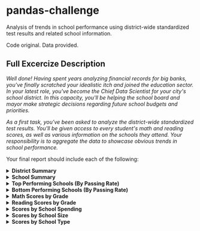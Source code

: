# pandas-challenge

Analysis of trends in school performance using district-wide standardized test results and related school information.

Code original. Data provided.

## Full Excercize Description

<i>Well done! Having spent years analyzing financial records for big banks, you've finally scratched your idealistic itch and joined the education sector. In your latest role, you've become the Chief Data Scientist for your city's school district. In this capacity, you'll be helping the school board and mayor make strategic decisions regarding future school budgets and priorities.

As a first task, you've been asked to analyze the district-wide standardized test results. You'll be given access to every student's math and reading scores, as well as various information on the schools they attend. Your responsibility is to aggregate the data to showcase obvious trends in school performance.</i>

Your final report should include each of the following:

<details>
  <summary><b>District Summary</b></summary>

Create a <b>high level snapshot (in table form) of the district's key metrics </b>, including:

  - Total Schools
  - Total Students
  - Total Budget
  - Average Math Score
  - Average Reading Score
  - % Passing Math
  - % Passing Reading
  - Overall Passing Rate (Average of the above two)
</details>

<details>
  <summary><b>School Summary</b></summary>

Create an overview table that summarizes key metrics about <b>each school</b>, including:

  - School Name
  - School Type
  - Total Students
  - Total School Budget
  - Per Student Budget
  - Average Math Score
  - Average Reading Score
  - % Passing Math
  - % Passing Reading
  - Overall Passing Rate (Average of the above two)
</details>

<details>
  <summary><b>Top Performing Schools (By Passing Rate)</b></summary>

Create a table that highlights the top 5 performing schools based on Overall Passing Rate. Include:

  - School Name
  - School Type
  - Total Students
  - Total School Budget
  - Per Student Budget
  - Average Math Score
  - Average Reading Score
  - % Passing Math
  - % Passing Reading
  - Overall Passing Rate (Average of the above two)
</details>

<details>
    <summary><b>Bottom Performing Schools (By Passing Rate)</b></summary>

Create a table that highlights the bottom 5 performing schools based on Overall Passing Rate. Include all of the same metrics as above.
</details>

<details>
    <summary><b>Math Scores by Grade</b></summary>

Create a table that lists the average Math Score for students of <b>each grade level</b> (9th, 10th, 11th, 12th) at <b>each school</b>.
</details>

<details>
    <summary><b>Reading Scores by Grade</b></summary>

Create a table that lists the average Reading Score for students of <b>each grade level </b>(9th, 10th, 11th, 12th) at <b>each school</b>.
</details>

<details>
    <summary><b>Scores by School Spending</b></summary>

Create a table that breaks down school performances based on <b>average Spending Ranges</b> (Per Student). Use 4 reasonable bins to group school spending. Include in the table each of the following:

  - Average Math Score
  - Average Reading Score
  - % Passing Math
  - % Passing Reading
  - Overall Passing Rate (Average of the above two)
</details>

<details>
    <summary><b>Scores by School Size</b></summary>

Repeat the above breakdown, but this time group schools based on a reasonable <b>approximation of school size</b> (Small, Medium, Large).
</details>

<details>
    <summary><b>Scores by School Type</b></summary>

Repeat the above breakdown, but this time group schools based on <b>school type</b> (Charter vs. District).
</details>
